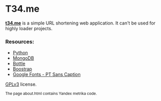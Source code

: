 T34.me
======

**[t34.me](http://t34.me/)** is a simple URL shortening web application. It can't be used for highly loader projects.

### Resources:

* [Python](http://python.org/)
* [MongoDB](http://www.mongodb.org/)
* [Bottle](http://bottlepy.org/)
* [Boostrap](http://twitter.github.io/bootstrap/)
* [Google Fonts - PT Sans Caption](http://www.google.com/fonts/#ChoosePlace:select/Collection:PT+Sans+Caption)

[GPLv3](http://www.gnu.org/licenses/gpl.html) license.

<small>The page about.html contains Yandex metrika code.</small>

